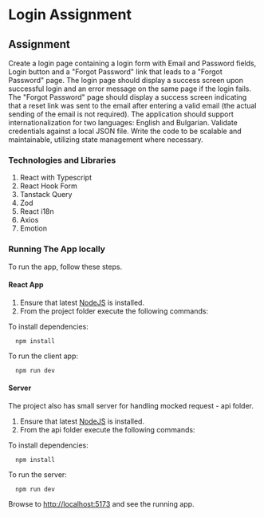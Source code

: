 # Login Assignment

## Assignment

Create a login page containing a login form with Email and Password fields, Login button and a "Forgot Password" link that leads to a "Forgot Password" page. The login page should display a success screen upon successful login and an error message on the same page if the login fails. The "Forgot Password" page should display a success screen indicating that a reset link was sent to the email after entering a valid email (the actual sending of the email is not required). The application should support internationalization for two languages: English and Bulgarian. Validate credentials against a local JSON file. Write the code to be scalable and maintainable, utilizing state management where necessary.

### Technologies and Libraries

1. React with Typescript
2. React Hook Form
3. Tanstack Query
4. Zod
5. React i18n
6. Axios
7. Emotion

### Running The App locally

To run the app, follow these steps.

#### React App

1. Ensure that latest [NodeJS](http://nodejs.org/) is installed.
2. From the project folder execute the following commands:

To install dependencies:

```shell
  npm install
```

To run the client app:

```shell
  npm run dev
```

#### Server

The project also has small server for handling mocked request - api folder.

1. Ensure that latest [NodeJS](http://nodejs.org/) is installed.
2. From the api folder execute the following commands:

To install dependencies:

```shell
  npm install
```

To run the server:

```shell
  npm run dev
```

Browse to [http://localhost:5173](http://localhost:5173) and see the running app.
